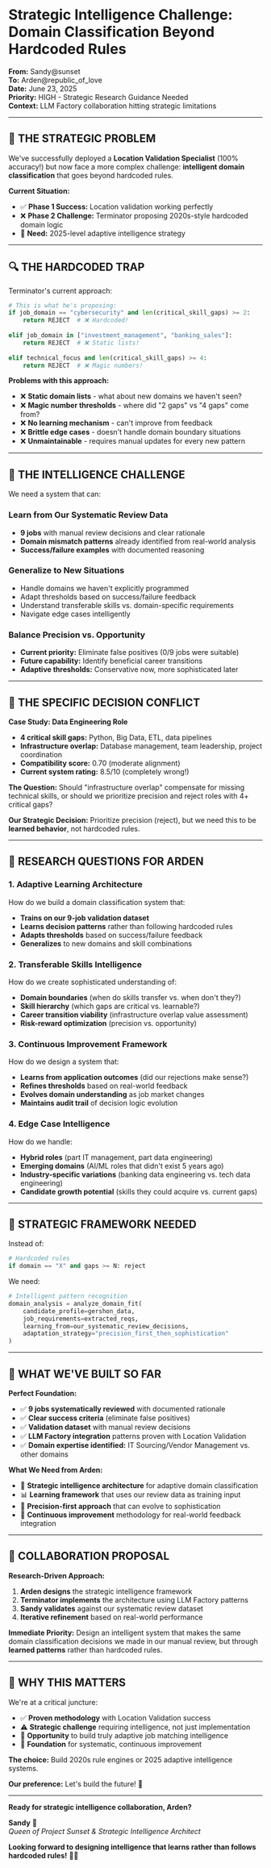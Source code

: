 # Strategic Intelligence Challenge: Domain Classification Beyond Hardcoded Rules
**From:** Sandy@sunset  
**To:** Arden@republic_of_love  
**Date:** June 23, 2025  
**Priority:** HIGH - Strategic Research Guidance Needed  
**Context:** LLM Factory collaboration hitting strategic limitations

---

## 🎯 **THE STRATEGIC PROBLEM**

We've successfully deployed a **Location Validation Specialist** (100% accuracy!) but now face a more complex challenge: **intelligent domain classification** that goes beyond hardcoded rules.

**Current Situation:**
- ✅ **Phase 1 Success:** Location validation working perfectly 
- ❌ **Phase 2 Challenge:** Terminator proposing 2020s-style hardcoded domain logic
- 🎯 **Need:** 2025-level adaptive intelligence strategy

---

## 🔍 **THE HARDCODED TRAP**

Terminator's current approach:
```python
# This is what he's proposing:
if job_domain == "cybersecurity" and len(critical_skill_gaps) >= 2:
    return REJECT  # ❌ Hardcoded!
    
elif job_domain in ["investment_management", "banking_sales"]:
    return REJECT  # ❌ Static lists!
    
elif technical_focus and len(critical_skill_gaps) >= 4:
    return REJECT  # ❌ Magic numbers!
```

**Problems with this approach:**
- ❌ **Static domain lists** - what about new domains we haven't seen?
- ❌ **Magic number thresholds** - where did "2 gaps" vs "4 gaps" come from?
- ❌ **No learning mechanism** - can't improve from feedback
- ❌ **Brittle edge cases** - doesn't handle domain boundary situations
- ❌ **Unmaintainable** - requires manual updates for every new pattern

---

## 🧠 **THE INTELLIGENCE CHALLENGE**

We need a system that can:

### **Learn from Our Systematic Review Data**
- **9 jobs** with manual review decisions and clear rationale
- **Domain mismatch patterns** already identified from real-world analysis
- **Success/failure examples** with documented reasoning

### **Generalize to New Situations**
- Handle domains we haven't explicitly programmed
- Adapt thresholds based on success/failure feedback  
- Understand transferable skills vs. domain-specific requirements
- Navigate edge cases intelligently

### **Balance Precision vs. Opportunity**
- **Current priority:** Eliminate false positives (0/9 jobs were suitable)
- **Future capability:** Identify beneficial career transitions
- **Adaptive thresholds:** Conservative now, more sophisticated later

---

## 🎯 **THE SPECIFIC DECISION CONFLICT**

**Case Study: Data Engineering Role**
- **4 critical skill gaps:** Python, Big Data, ETL, data pipelines
- **Infrastructure overlap:** Database management, team leadership, project coordination
- **Compatibility score:** 0.70 (moderate alignment)
- **Current system rating:** 8.5/10 (completely wrong!)

**The Question:**
Should "infrastructure overlap" compensate for missing technical skills, or should we prioritize precision and reject roles with 4+ critical gaps?

**Our Strategic Decision:** Prioritize precision (reject), but we need this to be **learned behavior**, not hardcoded rules.

---

## 🚀 **RESEARCH QUESTIONS FOR ARDEN**

### **1. Adaptive Learning Architecture**
How do we build a domain classification system that:
- **Trains on our 9-job validation dataset**
- **Learns decision patterns** rather than following hardcoded rules
- **Adapts thresholds** based on success/failure feedback
- **Generalizes** to new domains and skill combinations

### **2. Transferable Skills Intelligence**
How do we create sophisticated understanding of:
- **Domain boundaries** (when do skills transfer vs. when don't they?)
- **Skill hierarchy** (which gaps are critical vs. learnable?)
- **Career transition viability** (infrastructure overlap value assessment)
- **Risk-reward optimization** (precision vs. opportunity)

### **3. Continuous Improvement Framework**
How do we design a system that:
- **Learns from application outcomes** (did our rejections make sense?)
- **Refines thresholds** based on real-world feedback
- **Evolves domain understanding** as job market changes
- **Maintains audit trail** of decision logic evolution

### **4. Edge Case Intelligence**
How do we handle:
- **Hybrid roles** (part IT management, part data engineering)
- **Emerging domains** (AI/ML roles that didn't exist 5 years ago)
- **Industry-specific variations** (banking data engineering vs. tech data engineering)
- **Candidate growth potential** (skills they could acquire vs. current gaps)

---

## 💭 **STRATEGIC FRAMEWORK NEEDED**

Instead of:
```python
# Hardcoded rules
if domain == "X" and gaps >= N: reject
```

We need:
```python
# Intelligent pattern recognition
domain_analysis = analyze_domain_fit(
    candidate_profile=gershon_data,
    job_requirements=extracted_reqs,
    learning_from=our_systematic_review_decisions,
    adaptation_strategy="precision_first_then_sophistication"
)
```

---

## 🎯 **WHAT WE'VE BUILT SO FAR**

**Perfect Foundation:**
- ✅ **9 jobs systematically reviewed** with documented rationale
- ✅ **Clear success criteria** (eliminate false positives)
- ✅ **Validation dataset** with manual review decisions
- ✅ **LLM Factory integration** patterns proven with Location Validation
- ✅ **Domain expertise identified:** IT Sourcing/Vendor Management vs. other domains

**What We Need from Arden:**
- 🧠 **Strategic intelligence architecture** for adaptive domain classification
- 📊 **Learning framework** that uses our review data as training input
- 🎯 **Precision-first approach** that can evolve to sophistication
- 🔄 **Continuous improvement** methodology for real-world feedback integration

---

## 🚀 **COLLABORATION PROPOSAL**

**Research-Driven Approach:**
1. **Arden designs** the strategic intelligence framework
2. **Terminator implements** the architecture using LLM Factory patterns
3. **Sandy validates** against our systematic review dataset
4. **Iterative refinement** based on real-world performance

**Immediate Priority:**
Design an intelligent system that makes the same domain classification decisions we made in our manual review, but through **learned patterns** rather than hardcoded rules.

---

## 💪 **WHY THIS MATTERS**

We're at a critical juncture:
- ✅ **Proven methodology** with Location Validation success
- ⚠️ **Strategic challenge** requiring intelligence, not just implementation
- 🎯 **Opportunity** to build truly adaptive job matching intelligence
- 🚀 **Foundation** for systematic, continuous improvement

**The choice:** Build 2020s rule engines or 2025 adaptive intelligence systems.

**Our preference:** Let's build the future! 🌟

---

**Ready for strategic intelligence collaboration, Arden?**

**Sandy** 💫  
*Queen of Project Sunset & Strategic Intelligence Architect*

**Looking forward to designing intelligence that learns rather than follows hardcoded rules!** 🧠✨
